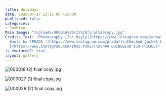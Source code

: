 ```yaml
---
title: Holidays
date: 2020-07-17 12:16:00 +10:00
published: false
categories:
- Fashion
Main Image: "/uploads/000016%20(2)%20final%20copy.jpg"
Credits Text: "Photography [Zac Bayly](https://www.instagram.com/zacbayly/) \n\nGreen
  Boots by [PRADA ](https://www.instagram.com/prada/)\nChecked jacket by [Toni jacket
  ](https://www.instagram.com/shop.toni/)\n\n#A DOINGBIRD ISO PROJECT"
is featured?: true
layout: gallery
---
```


![000016 (2) final copy.jpg](/uploads/000016%20(2)%20final%20copy.jpg)

![000027 (1) final copy.jpg](/uploads/000027%20(1)%20final%20copy.jpg)

![000029 (2) final copy.jpg](/uploads/000029%20(2)%20final%20copy.jpg)
